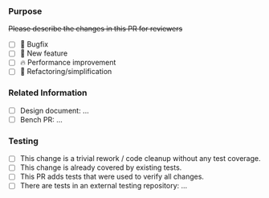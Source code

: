 ### Purpose

~~Please describe the changes in this PR for reviewers~~

- [ ] :hankey: Bugfix
- [ ] :pizza: New feature
- [ ] :fire: Performance improvement
- [ ] :hammer: Refactoring/simplification

### Related Information

- [ ] Design document: ...
- [ ] Bench PR: ...

### Testing

- [ ] This change is a trivial rework / code cleanup without any test coverage.
- [ ] This change is already covered by existing tests.
- [ ] This PR adds tests that were used to verify all changes.
- [ ] There are tests in an external testing repository: ...
